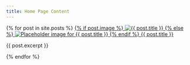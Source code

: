 ```yaml
---
title: Home Page Content 
---
```

<div>
{% for post in site.posts %}
        <a href="{{ site.baseurl }}{{ post.url }}">
                <!-- Post Image -->
                {% if post.image %}
                <img src="{{ post.image | relative_url }}" alt="{{ post.title }}">
                {% else %}
                <!-- Placeholder image if no image is defined in the post's front matter -->
                <img src="{{ /assets/images/placeholder.jpg | absolute_url }}" alt="Placeholder image for {{ post.title }}">
                {% endif %}
            </a>
        <a href="{{ site.baseurl }}{{ post.url }}">{{ post.title }}</a>
            <p>
                {{ post.excerpt }}
            </p>
{% endfor %}  
</div>